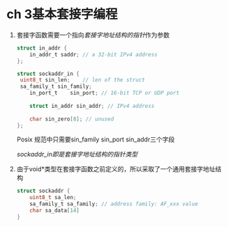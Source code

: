 # ch 3基本套接字编程

1. 套接字函数需要一个指向*套接字地址结构的指针*作为参数  

   ```c
   struct in_addr {
       in_addr_t saddr; // a 32-bit IPv4 address
   };
   
   struct sockaddr_in {
   	uint8_t sin_len;	// len of the struct
   	sa_family_t sin_family;
       in_port_t	sin_port; // 16-bit TCP or UDP port
       
       struct in_addr sin_addr; // IPv4 address
       
       char sin_zero[8]; // unused
   };
   
   ```

   Posix 规范中只需要sin_family sin_port sin_addr三个字段

   *sockaddr_in即是套接字地址结构的指针类型*  

2. 由于void*类型在套接字函数之前定义的，所以采取了一个通用套接字地址结构

   ```c
   struct sockaddr {
       uint8_t sa_len;
       sa_family_t sa_family; // address family: AF_xxx value
       char sa_data[14]
   }
   ```

   

